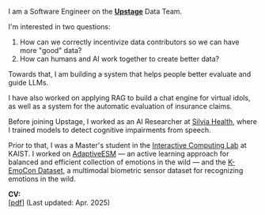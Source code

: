 I am a Software Engineer on the **[Upstage](https://www.upstage.ai/)** Data Team.

I'm interested in two questions:

1. How can we correctly incentivize data contributors so we can have more "good" data?
2. How can humans and AI work together to create better data?

Towards that, I am building a system that helps people better evaluate and guide LLMs.

I have also worked on applying RAG to build a chat engine for virtual idols, as well as a system for the automatic evaluation of insurance claims.

Before joining Upstage, I worked as an AI Researcher at [Silvia Health](https://silvia.io/), where I trained models to detect cognitive impairments from speech.

Prior to that, I was a Master's student in the [Interactive Computing Lab](https://ic.kaist.ac.kr/) at KAIST. I worked on [AdaptiveESM](https://github.com/cheulyop/AdaptiveESM) — an active learning approach for balanced and efficient collection of emotions in the wild — and the [K-EmoCon Dataset](https://doi.org/10.5281/zenodo.3762961), a multimodal biometric sensor dataset for recognizing emotions in the wild.

**CV:**  
[<a class="page-link" href="{{ '/assets/pdf/cv-apr25.pdf' | url }}">pdf</a>] (Last updated: Apr. 2025)
